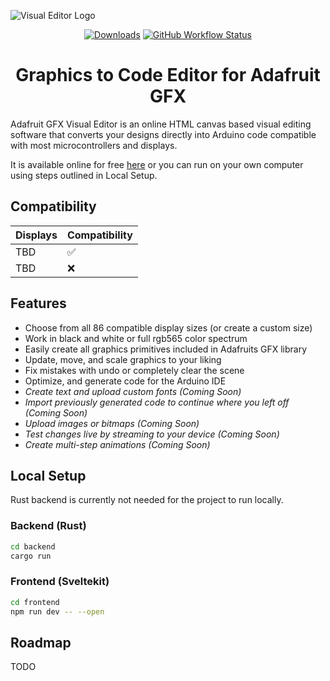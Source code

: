 ![Visual Editor Logo](https://i.imgur.com/VhjikA2.png)

<p align="center">
    <a href="https://www.chartjs.org/docs/latest/getting-started/installation.html"><img src="https://img.shields.io/github/release/chartjs/Chart.js.svg?style=flat-square&maxAge=600" alt="Downloads"></a>
    <a href="https://github.com/chartjs/Chart.js/actions?query=workflow%3ACI+branch%3Amaster"><img alt="GitHub Workflow Status" src="https://img.shields.io/github/actions/workflow/status/chartjs/Chart.js/ci.yml?branch=master&style=flat-square"></a>
</p>

<h1 align="center">Graphics to Code Editor for Adafruit GFX</h1>

Adafruit GFX Visual Editor is an online HTML canvas based visual editing software that converts your designs directly into Arduino code compatible with most microcontrollers and displays. 

It is available online for free [here](https://pocket.montana.icu/auth/register) or you can run on your own computer using steps outlined in Local Setup. 

## Compatibility

| Displays  | Compatibility |
| ---- | ---- |
| TBD  | ✅  |
| TBD  | ❌  |

## Features

- Choose from all 86 compatible display sizes (or create a custom size)
- Work in black and white or full rgb565 color spectrum
- Easily create all graphics primitives included in Adafruits GFX library
- Update, move, and scale graphics to your liking
- Fix mistakes with undo or completely clear the scene
- Optimize, and generate code for the Arduino IDE
- _Create text and upload custom fonts (Coming Soon)_
- _Import previously generated code to continue where you left off (Coming Soon)_
- _Upload images or bitmaps (Coming Soon)_
- _Test changes live by streaming to your device (Coming Soon)_
- _Create multi-step animations (Coming Soon)_


## Local Setup

Rust backend is currently not needed for the project to run locally.

### Backend (Rust)

```bash
cd backend
cargo run 
```

### Frontend (Sveltekit)

```bash
cd frontend
npm run dev -- --open 
```
## Roadmap
TODO

